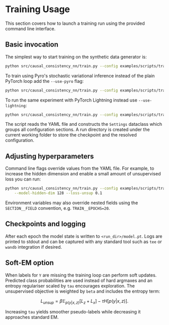 # Training Usage

This section covers how to launch a training run using the provided command line interface.

## Basic invocation

The simplest way to start training on the synthetic data generator is:

```bash
python src/causal_consistency_nn/train.py --config examples/scripts/train_config.yaml
```

To train using Pyro's stochastic variational inference instead of the plain
PyTorch loop add the `--use-pyro` flag:

```bash
python src/causal_consistency_nn/train.py --config examples/scripts/train_config.yaml --use-pyro
```

To run the same experiment with PyTorch Lightning instead use `--use-lightning`:

```bash
python src/causal_consistency_nn/train.py --config examples/scripts/train_config.yaml --use-lightning
```

The script reads the YAML file and constructs the `Settings` dataclass which groups
all configuration sections. A run directory is created under the current working
folder to store the checkpoint and the resolved configuration.

## Adjusting hyperparameters

Command line flags override values from the YAML file. For example, to increase
the hidden dimension and enable a small amount of unsupervised loss you can run:

```bash
python src/causal_consistency_nn/train.py --config examples/scripts/train_config.yaml \
    --model-hidden-dim 128 --loss-unsup 0.1
```

Environment variables may also override nested fields using the `SECTION__FIELD`
convention, e.g. `TRAIN__EPOCHS=20`.

## Checkpoints and logging

After each epoch the model state is written to `<run_dir>/model.pt`. Logs are
printed to stdout and can be captured with any standard tool such as
`tee` or `wandb` integration if desired.

## Soft-EM option

When labels for `Y` are missing the training loop can perform soft updates.
Predicted class probabilities are used instead of hard argmaxes and an entropy
regulariser scaled by `tau` encourages exploration. The unsupervised objective
is weighted by `beta` and includes the entropy term:

```math
L_{unsup} = \beta \mathbb{E}_{p(y|x,z)}[L_z + L_x] - \tau H[p(y|x,z)].
```

Increasing `tau` yields smoother pseudo-labels while decreasing it approaches
standard EM.
